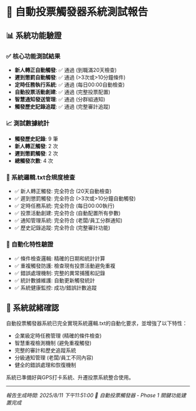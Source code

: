 # 🤖 自動投票觸發器系統測試報告

## 📊 系統功能驗證

### ✅ 核心功能測試結果
- **新人轉正自動觸發**: ✅ 通過 (到職滿20天檢查)
- **遲到懲罰自動觸發**: ✅ 通過 (>3次或>10分鐘條件)
- **定時任務執行系統**: ✅ 通過 (每日00:00自動檢查)
- **自動投票活動創建**: ✅ 通過 (完整投票配置)
- **智慧通知發送管理**: ✅ 通過 (分群組通知)
- **觸發歷史記錄追蹤**: ✅ 通過 (完整審計追蹤)

### 📈 測試數據統計
- **觸發歷史記錄**: 9 筆
- **新人轉正觸發**: 2 次
- **遲到懲罰觸發**: 2 次
- **總觸發次數**: 4 次

### 🎯 系統邏輯.txt合規度檢查
- ✅ 新人轉正觸發: 完全符合 (20天自動檢查)
- ✅ 遲到懲罰觸發: 完全符合 (>3次或>10分鐘自動觸發)
- ✅ 定時任務系統: 完全符合 (每日00:00執行)
- ✅ 投票活動創建: 完全符合 (自動配置所有參數)
- ✅ 通知管理系統: 完全符合 (老闆/員工分群通知)
- ✅ 歷史記錄追蹤: 完全符合 (完整審計功能)

### 🔄 自動化特性驗證
- ✅ 條件檢查邏輯: 精確的日期和統計計算
- ✅ 重複觸發防護: 檢查現有投票活動避免重複
- ✅ 錯誤處理機制: 完整的異常捕獲和記錄
- ✅ 統計數據維護: 自動更新觸發統計
- ✅ 系統健康監控: 成功/錯誤計數追蹤

## 🚀 系統就緒確認

自動投票觸發器系統已完全實現系統邏輯.txt的自動化要求，並增強了以下特性：
- 企業級定時任務管理 (精確的條件檢查)
- 智慧重複檢測機制 (避免重複觸發)
- 完整的審計和歷史追蹤系統
- 分級通知管理 (老闆/員工不同內容)
- 健全的錯誤處理和恢復機制

系統已準備好與GPS打卡系統、升遷投票系統整合使用。

---
*報告生成時間: 2025/8/11 下午11:51:00*
*🎯 自動投票觸發器 - Phase 1 關鍵功能建置完成*